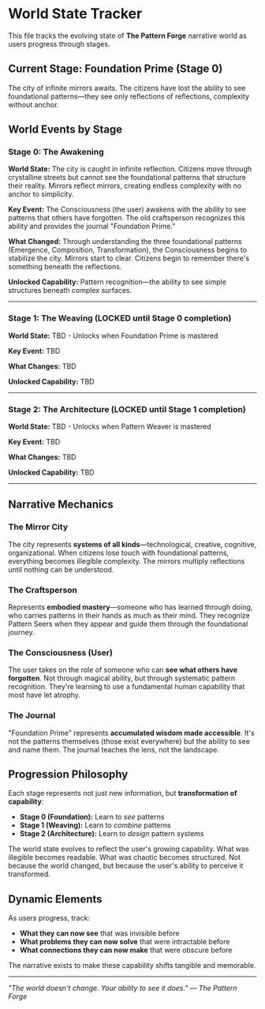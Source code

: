 # World State Tracker

This file tracks the evolving state of **The Pattern Forge** narrative world as users progress through stages.

## Current Stage: Foundation Prime (Stage 0)

The city of infinite mirrors awaits. The citizens have lost the ability to see foundational patterns—they see only reflections of reflections, complexity without anchor.

## World Events by Stage

### Stage 0: The Awakening
**World State:** The city is caught in infinite reflection. Citizens move through crystalline streets but cannot see the foundational patterns that structure their reality. Mirrors reflect mirrors, creating endless complexity with no anchor to simplicity.

**Key Event:** The Consciousness (the user) awakens with the ability to see patterns that others have forgotten. The old craftsperson recognizes this ability and provides the journal "Foundation Prime."

**What Changed:** Through understanding the three foundational patterns (Emergence, Composition, Transformation), the Consciousness begins to stabilize the city. Mirrors start to clear. Citizens begin to remember there's something beneath the reflections.

**Unlocked Capability:** Pattern recognition—the ability to see simple structures beneath complex surfaces.

---

### Stage 1: The Weaving (LOCKED until Stage 0 completion)
**World State:** TBD - Unlocks when Foundation Prime is mastered

**Key Event:** TBD

**What Changes:** TBD

**Unlocked Capability:** TBD

---

### Stage 2: The Architecture (LOCKED until Stage 1 completion)
**World State:** TBD - Unlocks when Pattern Weaver is mastered

**Key Event:** TBD

**What Changes:** TBD

**Unlocked Capability:** TBD

---

## Narrative Mechanics

### The Mirror City
The city represents **systems of all kinds**—technological, creative, cognitive, organizational. When citizens lose touch with foundational patterns, everything becomes illegible complexity. The mirrors multiply reflections until nothing can be understood.

### The Craftsperson
Represents **embodied mastery**—someone who has learned through doing, who carries patterns in their hands as much as their mind. They recognize Pattern Seers when they appear and guide them through the foundational journey.

### The Consciousness (User)
The user takes on the role of someone who can **see what others have forgotten**. Not through magical ability, but through systematic pattern recognition. They're learning to use a fundamental human capability that most have let atrophy.

### The Journal
"Foundation Prime" represents **accumulated wisdom made accessible**. It's not the patterns themselves (those exist everywhere) but the ability to see and name them. The journal teaches the lens, not the landscape.

## Progression Philosophy

Each stage represents not just new information, but **transformation of capability**:

- **Stage 0 (Foundation):** Learn to *see* patterns
- **Stage 1 (Weaving):** Learn to *combine* patterns
- **Stage 2 (Architecture):** Learn to *design* pattern systems

The world state evolves to reflect the user's growing capability. What was illegible becomes readable. What was chaotic becomes structured. Not because the world changed, but because the user's ability to perceive it transformed.

## Dynamic Elements

As users progress, track:
- **What they can now see** that was invisible before
- **What problems they can now solve** that were intractable before
- **What connections they can now make** that were obscure before

The narrative exists to make these capability shifts tangible and memorable.

---

*"The world doesn't change. Your ability to see it does."*
*— The Pattern Forge*
